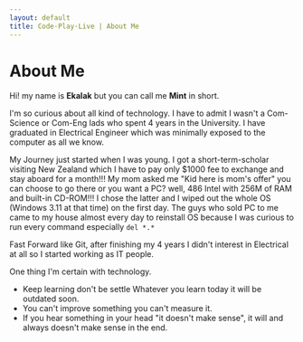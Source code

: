 ```yaml
---
layout: default
title: Code·Play·Live | About Me
---
```


<h1 class="lead">About Me</h1>

<p class="lead">
Hi! my name is <strong>Ekalak</strong> but you can call me <strong>Mint</strong> in short.
</p> 

<p class="lead">
I'm so curious about all kind of technology. I have to admit I wasn't a Com-Science or Com-Eng lads who spent 4 years in the University. I have graduated in Electrical Engineer which was minimally exposed to the computer as all we know.
</p>

<p class="lead">
My Journey just started when I was young. I got a short-term-scholar visiting New Zealand which I have to pay only $1000 fee to exchange and stay aboard for a month!!! My mom asked me "Kid here is mom's offer" you can choose to go there or you want a PC? well, 486 Intel with 256M of RAM and built-in CD-ROM!!! I chose the latter and I wiped out the whole OS (Windows 3.11 at that time) on the first day. The guys who sold PC to me came to my house almost every day to reinstall OS because I was curious to run every command especially <code>del *.*</code> 
</p>

<p class="lead">
Fast Forward like Git, after finishing my 4 years I didn't interest in Electrical at all so I started working as IT people.
</p>

<p class="lead">
One thing I'm certain with technology. 
<ul class="lead">
    <li>Keep learning don't be settle Whatever you learn today it will be outdated soon.</li>
    <li>You can't improve something you can't measure it.</li>
    <li>If you hear something in your head "it doesn't make sense", it will and always doesn't make sense in the end.</li>
</ul>
</p>